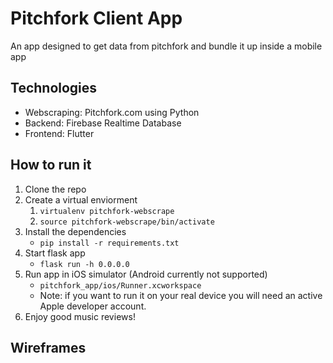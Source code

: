# Pitchfork Client App

An app designed to get data from pitchfork and bundle it up inside a mobile app

## Technologies

- Webscraping: Pitchfork.com using Python
- Backend: Firebase Realtime Database
- Frontend: Flutter

## How to run it

1. Clone the repo
2. Create a virtual enviorment
   1. `virtualenv pitchfork-webscrape`
   2. `source pitchfork-webscrape/bin/activate`
3. Install the dependencies
   - `pip install -r requirements.txt` 
4. Start flask app
   - `flask run -h 0.0.0.0`
5. Run app in iOS simulator (Android currently not supported)
   * `pitchfork_app/ios/Runner.xcworkspace`
   * Note: if you want to run it on your real device you will need an active Apple developer account.
6. Enjoy good music reviews!

## Wireframes



